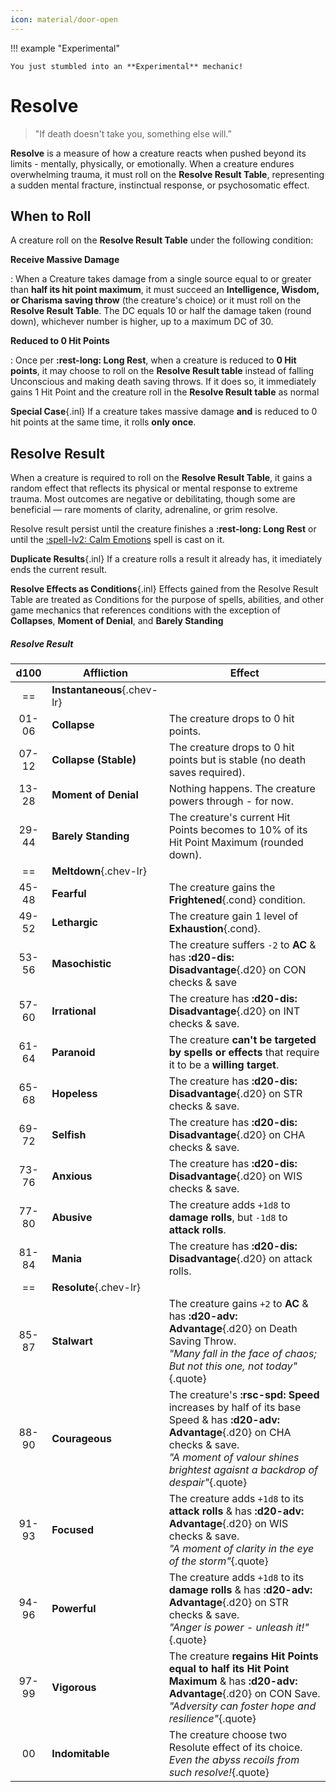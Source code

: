 ```yaml
---
icon: material/door-open
---
```


!!! example "Experimental"

    You just stumbled into an **Experimental** mechanic!

# Resolve

> "If death doesn't take you, something else will.”

**Resolve** is a measure of how a creature reacts when pushed beyond its limits - mentally, physically, or emotionally. When a creature endures overwhelming trauma, it must roll on the **Resolve Result Table**, representing a sudden mental fracture, instinctual response, or psychosomatic effect.

## When to Roll

A creature roll on the **Resolve Result Table** under the following condition:

**Receive Massive Damage**

:   When a Creature takes damage from a single source equal to or greater than **half its hit point maximum**, it must succeed an **Intelligence, Wisdom, or Charisma saving throw** (the creature's choice) or it must roll on the **Resolve Result Table**. The DC equals 10 or half the damage taken (round down), whichever number is higher, up to a maximum DC of 30.

**Reduced to 0 Hit Points**

:   Once per **:rest-long: Long Rest**, when a creature is reduced to **0 Hit points**, it may choose to roll on the **Resolve Result table** instead of falling Unconscious and making death saving throws. If it does so, it immediately gains 1 Hit Point and the creature roll in the **Resolve Result table** as normal

**Special Case**{.inl} If a creature takes massive damage **and** is reduced to 0 hit points at the same time, it rolls **only once**.

## Resolve Result

When a creature is required to roll on the **Resolve Result Table**, it gains a random effect that reflects its physical or mental response to extreme trauma. Most outcomes are negative or debilitating, though some are beneficial — rare moments of clarity, adrenaline, or grim resolve.

Resolve result persist until the creature finishes a **:rest-long: Long Rest** or until the [:spell-lv2: Calm Emotions](../../spells/description/core/level-2.md#calm-emotions) spell is cast on it.

**Duplicate Results**{.inl} If a creature rolls a result it already has, it imediately ends the current result.

**Resolve Effects as Conditions**{.inl} Effects gained from the Resolve Result Table are treated as Conditions for the purpose of spells, abilities, and other game mechanics that references conditions with the exception of **Collapses**, **Moment of Denial**, and **Barely Standing**

##### Resolve Result

| d100 | Affliction | Effect |
|:-:|---|---|
| == | **Instantaneous**{.chev-lr} | |
| 01-06 | **Collapse** | The creature drops to 0 hit points. |
| 07-12 | **Collapse (Stable)** | The creature drops to 0 hit points but is stable (no death saves required). |
| 13-28 | **Moment of Denial** | Nothing happens. The creature powers through - for now. |
| 29-44 | **Barely Standing** | The creature's current Hit Points becomes to 10% of its Hit Point Maximum (rounded down). |
| == | **Meltdown**{.chev-lr} | |
| 45-48 | **Fearful** | The creature gains the **Frightened**{.cond} condition. |
| 49-52 | **Lethargic** | The creature gain 1 level of **Exhaustion**{.cond}. |
| 53-56 | **Masochistic** | The creature suffers `-2` to **AC** & has **:d20-dis: Disadvantage**{.d20} on CON checks & save |
| 57-60 | **Irrational** | The creature has **:d20-dis: Disadvantage**{.d20} on INT checks & save. |
| 61-64 | **Paranoid** | The creature **can't be targeted by spells or effects** that require it to be a **willing target**. |
| 65-68 | **Hopeless** | The creature has **:d20-dis: Disadvantage**{.d20} on STR checks & save. |
| 69-72 | **Selfish** | The creature has **:d20-dis: Disadvantage**{.d20} on CHA checks & save. |
| 73-76 | **Anxious** | The creature has **:d20-dis: Disadvantage**{.d20} on WIS checks & save. |
| 77-80 | **Abusive** | The creature adds `+1d8` to **damage rolls**, but `-1d8` to **attack rolls**. |
| 81-84 | **Mania** | The creature has **:d20-dis: Disadvantage**{.d20} on attack rolls. |
| == | **Resolute**{.chev-lr} | |
| 85-87 | **Stalwart** | The creature gains `+2` to **AC** & has **:d20-adv: Advantage**{.d20} on Death Saving Throw.<br>*"Many fall in the face of chaos; But not this one, not today"*{.quote} |
| 88-90 | **Courageous** | The creature's **:rsc-spd: Speed** increases by half of its base Speed & has **:d20-adv: Advantage**{.d20} on CHA checks & save.<br>*"A moment of valour shines brightest agaisnt a backdrop of despair"*{.quote} |
| 91-93 | **Focused** | The creature adds `+1d8` to its **attack rolls** & has **:d20-adv: Advantage**{.d20} on WIS checks & save.<br>*"A moment of clarity in the eye of the storm"*{.quote} |
| 94-96 | **Powerful** | The creature adds `+1d8` to its **damage rolls** & has **:d20-adv: Advantage**{.d20} on STR checks & save.<br>*"Anger is power - unleash it!"*{.quote} |
| 97-99 | **Vigorous** | The creature **regains Hit Points equal to half its Hit Point Maximum** & has **:d20-adv: Advantage**{.d20} on CON Save.<br>*"Adversity can foster hope and resilience"*{.quote} |
| 00 | **Indomitable** | The creature choose two Resolute effect of its choice.<br>*Even the abyss recoils from such resolve!*{.quote} |